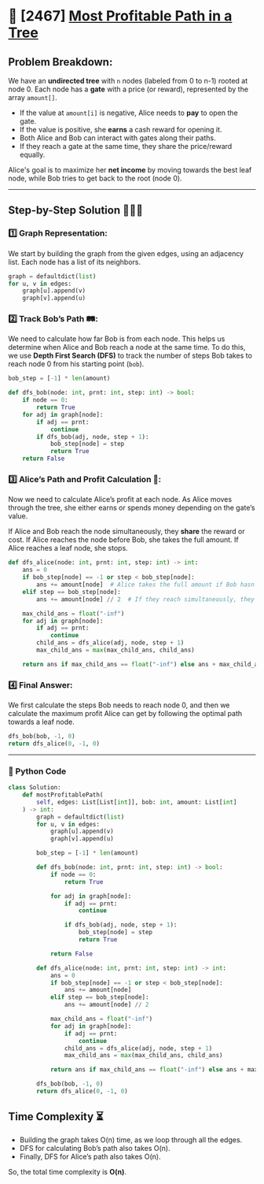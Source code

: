 # 🚀 [2467] [Most Profitable Path in a Tree](../medium/2467.py)

## **Problem Breakdown:**

We have an **undirected tree** with `n` nodes (labeled from 0 to n-1) rooted at node 0. Each node has a **gate** with a price (or reward), represented by the array `amount[]`.

-   If the value at `amount[i]` is negative, Alice needs to **pay** to open the gate.
-   If the value is positive, she **earns** a cash reward for opening it.
-   Both Alice and Bob can interact with gates along their paths.
-   If they reach a gate at the same time, they share the price/reward equally.

Alice's goal is to maximize her **net income** by moving towards the best leaf node, while Bob tries to get back to the root (node 0).

---

## **Step-by-Step Solution 🚶‍♀️💸**

### 1️⃣ **Graph Representation:**

We start by building the graph from the given edges, using an adjacency list. Each node has a list of its neighbors.

```python
graph = defaultdict(list)
for u, v in edges:
    graph[u].append(v)
    graph[v].append(u)
```

### 2️⃣ **Track Bob’s Path 🛤️:**

We need to calculate how far Bob is from each node. This helps us determine when Alice and Bob reach a node at the same time. To do this, we use **Depth First Search (DFS)** to track the number of steps Bob takes to reach node 0 from his starting point (`bob`).

```python
bob_step = [-1] * len(amount)

def dfs_bob(node: int, prnt: int, step: int) -> bool:
    if node == 0:
        return True
    for adj in graph[node]:
        if adj == prnt:
            continue
        if dfs_bob(adj, node, step + 1):
            bob_step[node] = step
            return True
    return False
```

### 3️⃣ **Alice’s Path and Profit Calculation 💸:**

Now we need to calculate Alice’s profit at each node. As Alice moves through the tree, she either earns or spends money depending on the gate’s value.

If Alice and Bob reach the node simultaneously, they **share** the reward or cost. If Alice reaches the node before Bob, she takes the full amount. If Alice reaches a leaf node, she stops.

```python
def dfs_alice(node: int, prnt: int, step: int) -> int:
    ans = 0
    if bob_step[node] == -1 or step < bob_step[node]:
        ans += amount[node]  # Alice takes the full amount if Bob hasn't reached yet
    elif step == bob_step[node]:
        ans += amount[node] // 2  # If they reach simultaneously, they split the reward/cost

    max_child_ans = float("-inf")
    for adj in graph[node]:
        if adj == prnt:
            continue
        child_ans = dfs_alice(adj, node, step + 1)
        max_child_ans = max(max_child_ans, child_ans)

    return ans if max_child_ans == float("-inf") else ans + max_child_ans
```

### 4️⃣ **Final Answer:**

We first calculate the steps Bob needs to reach node 0, and then we calculate the maximum profit Alice can get by following the optimal path towards a leaf node.

```python
dfs_bob(bob, -1, 0)
return dfs_alice(0, -1, 0)
```

---

### 🔹 Python Code

```python
class Solution:
    def mostProfitablePath(
        self, edges: List[List[int]], bob: int, amount: List[int]
    ) -> int:
        graph = defaultdict(list)
        for u, v in edges:
            graph[u].append(v)
            graph[v].append(u)

        bob_step = [-1] * len(amount)

        def dfs_bob(node: int, prnt: int, step: int) -> bool:
            if node == 0:
                return True

            for adj in graph[node]:
                if adj == prnt:
                    continue

                if dfs_bob(adj, node, step + 1):
                    bob_step[node] = step
                    return True

            return False

        def dfs_alice(node: int, prnt: int, step: int) -> int:
            ans = 0
            if bob_step[node] == -1 or step < bob_step[node]:
                ans += amount[node]
            elif step == bob_step[node]:
                ans += amount[node] // 2

            max_child_ans = float("-inf")
            for adj in graph[node]:
                if adj == prnt:
                    continue
                child_ans = dfs_alice(adj, node, step + 1)
                max_child_ans = max(max_child_ans, child_ans)

            return ans if max_child_ans == float("-inf") else ans + max_child_ans

        dfs_bob(bob, -1, 0)
        return dfs_alice(0, -1, 0)

```

## **Time Complexity ⏳**

-   Building the graph takes O(n) time, as we loop through all the edges.
-   DFS for calculating Bob’s path also takes O(n).
-   Finally, DFS for Alice’s path also takes O(n).

So, the total time complexity is **O(n)**.
